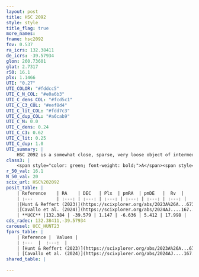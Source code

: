 ```yaml
---
layout: post
title: HSC 2092
style: style
title_flag: true
more_names: 
fname: hsc2092
fov: 0.537
ra_icrs: 132.38411
de_icrs: -39.57934
glon: 260.73601
glat: 2.7317
r50: 16.1
plx: 1.1466
UTI: "0.27"
UTI_COLOR: "#fddcc5"
UTI_C_N_COL: "#e0a6b3"
UTI_C_dens_COL: "#fcd5c1"
UTI_C_C3_COL: "#eef8d4"
UTI_C_lit_COL: "#fdd7c3"
UTI_C_dup_COL: "#a6cab9"
UTI_C_N: 0.0
UTI_C_dens: 0.24
UTI_C_C3: 0.62
UTI_C_lit: 0.25
UTI_C_dup: 1.0
UTI_summary: |
    HSC 2092 is a somewhat close, sparse, very loose object of intermediate C3 quality. It was recently reported in the literature.<br><br><span style="color: #99180f; font-weight: bold;">Warning: </span>contains less than 25 stars with <i>P>0.5</i> estimated.
class3: |
    <span style="color: green; font-weight: bold;">A</span><span style="color: red; font-weight: bold;">C</span>
r_50_val: 16.1
N_50_val: 20
scix_url: HSC%202092
posit_table: |
    | Reference    | RA    | DEC   | Plx  | pmRA  | pmDE   |  Rv  |
    | :---         | :---: | :---: | :---: | :---: | :---: | :---: |
    |[Hunt & Reffert (2023)](https://scixplorer.org/abs/2023A%26A...673A.114H) | 132.423 | -39.556 | 1.149 | -6.537 | 5.387 | 18.206 |
    |[Cavallo et al. (2024)](https://scixplorer.org/abs/2024AJ....167...12C) | 132.223 | -39.58 | 1.152 | -- | -- | -- |
    | **UCC** |132.384 | -39.579 | 1.147 | -6.636 | 5.412 | 17.998 | 
cds_radec: 132.38411,-39.57934
carousel: UCC_HUNT23
fpars_table: |
    | Reference |  Values |
    | :---  |  :---:  |
    | [Hunt & Reffert (2023)](https://scixplorer.org/abs/2023A%26A...673A.114H) | `AV50=0.283, diffAV50=0.677, MOD50=9.607, logAge50=7.38` |
    | [Cavallo et al. (2024)](https://scixplorer.org/abs/2024AJ....167...12C) | `AV50=0.63, dMod50=9.99, logAge50=6.79, [Fe/H]50=0.14` |
shared_table: |
    
---
```


